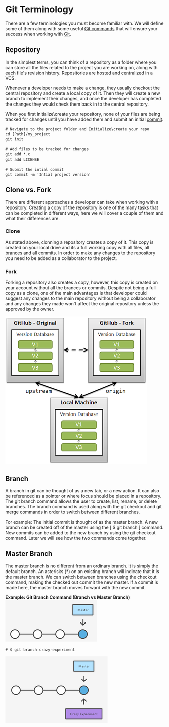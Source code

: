 #  Git Terminology

There are a few terminologies you must become familiar with. We will define some of them along with some useful [Git commands](/GitCommands.md) that will ensure your success when working with [Git](ImprovingProductivityCompetitiveness.md#git).

## Repository
In the simplest terms, you can think of a repository as a folder where you can store all the files related to the project you are working on, along with each file's revision history. Repositories are hosted and centralized in a VCS.

Whenever a developer needs to make a change, they usually checkout the central repository and create a local copy of it. Then they will create a new branch to implement their changes, and once the developer has completed the changes they would check them back in to the central repository.

When you first initialize\create your repository, none of your files are being tracked for changes until you have added them and submit an initial [commit](/GitCommands.md#1-commit).
```
# Navigate to the project folder and Initialize\create your repo
cd [Path]/my_project
git init

# Add files to be tracked for changes
git add *.c
git add LICENSE

# Submit the intial commit
git commit -m 'Intial project version'
```

## Clone vs. Fork
There are different approaches a developer can take when working with a repository. Creating a copy of the repository is one of the many tasks that can be completed in different ways, here we will cover a couple of them and what their differences are.

### Clone
As stated above, clonning a repository creates a copy of it. This copy is created on your local drive and its a full working copy with all files, all brances and all commits. In order to make any changes to the repository you need to be added as a collaborator to the project.

### Fork
Forking a repository also creates a copy, however, this copy is created on your account without all the brances or commits. Despite not being a full copy as a clone, one of the main advantages is that developer could suggest any changes to the main repository without being a collaborator and any changes they made won't affect the original repository unless the approved by the owner.

![Clone vs. Fork](/Images/CloneVsFork.png)

## Branch
A branch in git can be thought of as a new tab, or a new action. It can also be referenced as a pointer or where focus should be placed in a repository. The git branch command allows the user to create, list, rename, or delete branches. The branch command is used along with the git checkout and git merge commands in order to switch between different branches.

For example: The initial commit is thought of as the master branch. A new branch can be created off of the master using the [ $ git branch <branch name> ] command. New commits can be added to the new branch by using the git checkout command. Later we will see how the two commands come together.

## Master Branch
The master branch is no different from an ordinary branch. It is simply the default branch. An asterisks (*) on an existing branch will indicate that it is the master branch. We can switch between branches using the checkout command, making the checked out commit the new master. If a commit is made here, the master branch moves forward with the new commit.

**Example: Git Branch Command (Branch vs Master Branch)**
![Git Master Branch:](/Images/Git-Branch-1.PNG)

````
# $ git branch crazy-experiment
````

![Git New Branch](/Images/Git-Branch-2.PNG)

